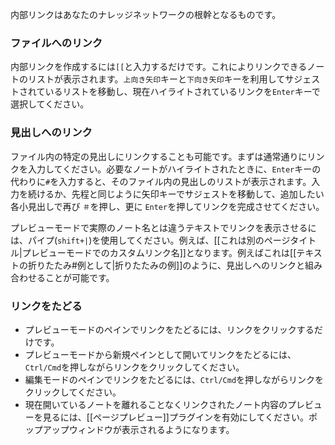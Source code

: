 内部リンクはあなたのナレッジネットワークの根幹となるものです。

### ファイルへのリンク

内部リンクを作成するには`[[`と入力するだけです。これによりリンクできるノートのリストが表示されます。`上向き矢印`キーと`下向き矢印`キーを利用してサジェストされているリストを移動し、現在ハイライトされているリンクを`Enter`キーで選択してください。

### 見出しへのリンク

ファイル内の特定の見出しにリンクすることも可能です。まずは通常通りにリンクを入力してください。必要なノートがハイライトされたときに、`Enter`キーの代わりに`#`を入力すると、そのファイル内の見出しのリストが表示されます。入力を続けるか、先程と同じように矢印キーでサジェストを移動して、追加したい各小見出しで再び `＃`を押し、更に `Enter`を押してリンクを完成させてください。

プレビューモードで実際のノート名とは違うテキストでリンクを表示させるには、パイプ(`shift+|`)を使用してください。例えば、[[これは別のページタイトル|プレビューモードでのカスタムリンク名]]となります。例えばこれは[[テキストの折りたたみ#例として|折りたたみの例]]のように、見出しへのリンクと組み合わせることが可能です。

### リンクをたどる

- プレビューモードのペインでリンクをたどるには、リンクをクリックするだけです。
- プレビューモードから新規ペインとして開いてリンクをたどるには、`Ctrl/Cmd`を押しながらリンクをクリックしてください。
- 編集モードのペインでリンクをたどるには、`Ctrl/Cmd`を押しながらリンクをクリックしてください。
- 現在開いているノートを離れることなくリンクされたノート内容のプレビューを見るには、[[ページプレビュー]]プラグインを有効にしてください。ポップアップウィンドウが表示されるようになります。